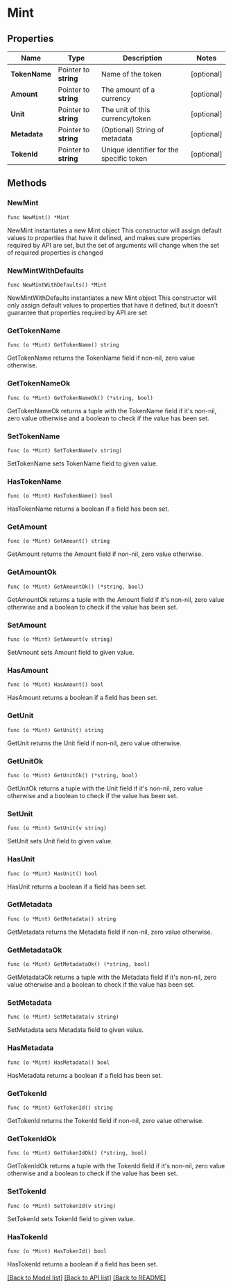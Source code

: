 # Mint

## Properties

Name | Type | Description | Notes
------------ | ------------- | ------------- | -------------
**TokenName** | Pointer to **string** | Name of the token | [optional] 
**Amount** | Pointer to **string** | The amount of a currency | [optional] 
**Unit** | Pointer to **string** | The unit of this currency/token | [optional] 
**Metadata** | Pointer to **string** | (Optional) String of metadata | [optional] 
**TokenId** | Pointer to **string** | Unique identifier for the specific token | [optional] 

## Methods

### NewMint

`func NewMint() *Mint`

NewMint instantiates a new Mint object
This constructor will assign default values to properties that have it defined,
and makes sure properties required by API are set, but the set of arguments
will change when the set of required properties is changed

### NewMintWithDefaults

`func NewMintWithDefaults() *Mint`

NewMintWithDefaults instantiates a new Mint object
This constructor will only assign default values to properties that have it defined,
but it doesn't guarantee that properties required by API are set

### GetTokenName

`func (o *Mint) GetTokenName() string`

GetTokenName returns the TokenName field if non-nil, zero value otherwise.

### GetTokenNameOk

`func (o *Mint) GetTokenNameOk() (*string, bool)`

GetTokenNameOk returns a tuple with the TokenName field if it's non-nil, zero value otherwise
and a boolean to check if the value has been set.

### SetTokenName

`func (o *Mint) SetTokenName(v string)`

SetTokenName sets TokenName field to given value.

### HasTokenName

`func (o *Mint) HasTokenName() bool`

HasTokenName returns a boolean if a field has been set.

### GetAmount

`func (o *Mint) GetAmount() string`

GetAmount returns the Amount field if non-nil, zero value otherwise.

### GetAmountOk

`func (o *Mint) GetAmountOk() (*string, bool)`

GetAmountOk returns a tuple with the Amount field if it's non-nil, zero value otherwise
and a boolean to check if the value has been set.

### SetAmount

`func (o *Mint) SetAmount(v string)`

SetAmount sets Amount field to given value.

### HasAmount

`func (o *Mint) HasAmount() bool`

HasAmount returns a boolean if a field has been set.

### GetUnit

`func (o *Mint) GetUnit() string`

GetUnit returns the Unit field if non-nil, zero value otherwise.

### GetUnitOk

`func (o *Mint) GetUnitOk() (*string, bool)`

GetUnitOk returns a tuple with the Unit field if it's non-nil, zero value otherwise
and a boolean to check if the value has been set.

### SetUnit

`func (o *Mint) SetUnit(v string)`

SetUnit sets Unit field to given value.

### HasUnit

`func (o *Mint) HasUnit() bool`

HasUnit returns a boolean if a field has been set.

### GetMetadata

`func (o *Mint) GetMetadata() string`

GetMetadata returns the Metadata field if non-nil, zero value otherwise.

### GetMetadataOk

`func (o *Mint) GetMetadataOk() (*string, bool)`

GetMetadataOk returns a tuple with the Metadata field if it's non-nil, zero value otherwise
and a boolean to check if the value has been set.

### SetMetadata

`func (o *Mint) SetMetadata(v string)`

SetMetadata sets Metadata field to given value.

### HasMetadata

`func (o *Mint) HasMetadata() bool`

HasMetadata returns a boolean if a field has been set.

### GetTokenId

`func (o *Mint) GetTokenId() string`

GetTokenId returns the TokenId field if non-nil, zero value otherwise.

### GetTokenIdOk

`func (o *Mint) GetTokenIdOk() (*string, bool)`

GetTokenIdOk returns a tuple with the TokenId field if it's non-nil, zero value otherwise
and a boolean to check if the value has been set.

### SetTokenId

`func (o *Mint) SetTokenId(v string)`

SetTokenId sets TokenId field to given value.

### HasTokenId

`func (o *Mint) HasTokenId() bool`

HasTokenId returns a boolean if a field has been set.


[[Back to Model list]](../README.md#documentation-for-models) [[Back to API list]](../README.md#documentation-for-api-endpoints) [[Back to README]](../README.md)


